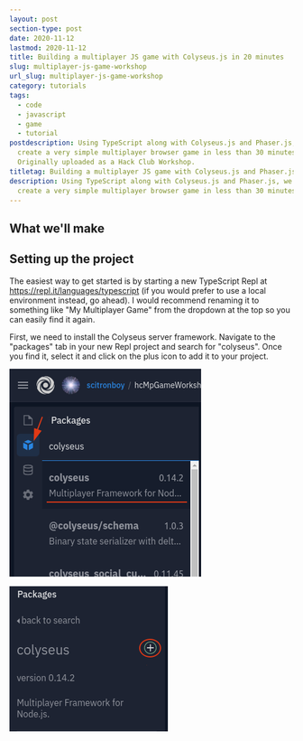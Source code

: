 ```yaml
---
layout: post
section-type: post
date: 2020-11-12
lastmod: 2020-11-12
title: Building a multiplayer JS game with Colyseus.js in 20 minutes
slug: multiplayer-js-game-workshop
url_slug: multiplayer-js-game-workshop
category: tutorials
tags:
  - code
  - javascript
  - game
  - tutorial
postdescription: Using TypeScript along with Colyseus.js and Phaser.js, we will
  create a very simple multiplayer browser game in less than 30 minutes.
  Originally uploaded as a Hack Club Workshop.
titletag: Building a multiplayer JS game with Colyseus.js and Phaser.js in 20 minutes
description: Using TypeScript along with Colyseus.js and Phaser.js, we will
  create a very simple multiplayer browser game in less than 30 minutes.
---
```

## What we'll make

## Setting up the project

The easiest way to get started is by starting a new TypeScript Repl at <https://repl.it/languages/typescript> (if you would prefer to use a local environment instead, go ahead). I would recommend renaming it to something like "My Multiplayer Game" from the dropdown at the top so you can easily find it again.

First, we need to install the Colyseus server framework. Navigate to the "packages" tab in your new Repl project and search for "colyseus". Once you find it, select it and click on the plus icon to add it to your project.


![Searching for the Colyseus package](/img/uploads/addcolyseuspackagesearch.png "Searching for the package")

![Adding Colyseus](/img/uploads/colyseuspackageaddd.png "Adding Colyseus")